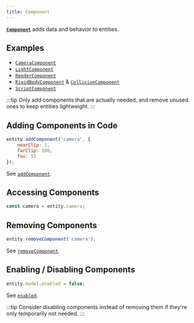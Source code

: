 ```yaml
---
title: Component
---
```


[**`Component`**](https://manual.oasisserver.link/engine/classes/Component.html) adds data and behavior to entities.

## Examples

- [`CameraComponent`](https://manual.oasisserver.link/engine/classes/CameraComponent.html)
- [`LightComponent`](https://manual.oasisserver.link/engine/classes/LightComponent.html)
- [`RenderComponent`](https://manual.oasisserver.link/engine/classes/RenderComponent.html)
- [`RigidBodyComponent`](https://manual.oasisserver.link/engine/classes/RigidBodyComponent.html) & [`CollisionComponent`](https://manual.oasisserver.link/engine/classes/CollisionComponent.html)
- [`ScriptComponent`](https://manual.oasisserver.link/engine/classes/ScriptComponent.html)

:::tip
Only add components that are actually needed, and remove unused ones to keep entities lightweight.
:::

## Adding Components in Code

```javascript
entity.addComponent('camera', {
    nearClip: 1,
    farClip: 100,
    fov: 55
});
```

See [`addComponent`](https://manual.oasisserver.link/engine/classes/Entity.html#addcomponent).

## Accessing Components

```javascript
const camera = entity.camera;
```

## Removing Components

```javascript
entity.removeComponent('camera');
```

See [`removeComponent`](https://manual.oasisserver.link/engine/classes/Entity.html#removecomponent).

## Enabling / Disabling Components

```javascript
entity.model.enabled = false;
```

See [`enabled`](https://manual.oasisserver.link/engine/classes/Component.html#enabled).

:::tip
Consider disabling components instead of removing them if they're only temporarily not needed.
:::
